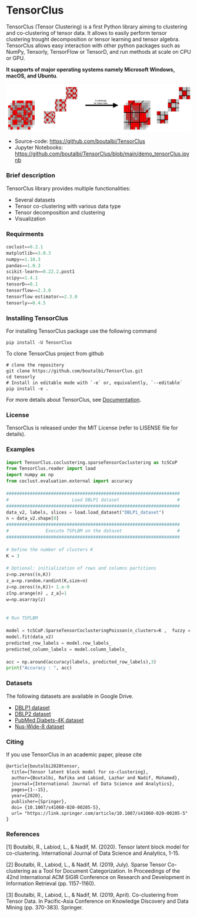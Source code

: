 # TensorClus

TensorClus (Tensor Clustering) is a first Python library aiming to clustering and co-clustering of tensor data.
It allows to easily perform tensor clustering trought decomposition or tensor learning and tensor algebra. 
TensorClus allows easy interaction with other python packages such as NumPy, Tensorly, TensorFlow or TensorD, and run methods at scale on CPU or GPU.

**It supports of major operating systems namely Microsoft Windows, macOS, and Ubuntu**.

[![N|Solid](https://github.com/boutalbi/TensorClus/blob/master/BinaryTensorData.PNG?raw=true)](https://link.springer.com/article/10.1007/s41060-020-00205-5)

- Source-code: https://github.com/boutalbi/TensorClus
- Jupyter Notebooks: https://github.com/boutalbi/TensorClus/blob/main/demo_tensorClus.ipynb

### Brief description 
TensorClus library provides multiple functionalities:
- Several datasets 
- Tensor co-clustering with various data type
- Tensor decomposition and clustering
- Visualization

### Requirments
```python
coclust==0.2.1
matplotlib==3.0.3
numpy==1.18.3
pandas==1.0.3
scikit-learn==0.22.2.post1
scipy==1.4.1
tensorD==0.1
tensorflow==2.3.0
tensorflow-estimator==2.3.0
tensorly==0.4.5
```

### Installing TensorClus
For installing TensorClus package use the following command
```
pip install -U TensorClus
```

To clone TensorClus project from github
```
# clone the repository
git clone https://github.com/boutalbi/TensorClus.git
cd tensorly
# Install in editable mode with `-e` or, equivalently, `--editable`
pip install -e .
```
For more details about TensorClus, see  [Documentation](https://github.com/boutalbi/TensorClus/blob/main/TensorClust_Documentation.pdf).

### License
TensorClus is released under the MIT License (refer to LISENSE file for details).

### Examples

```python
import TensorClus.coclustering.sparseTensorCoclustering as tcSCoP
from TensorClus.reader import load
import numpy as np
from coclust.evaluation.external import accuracy

##################################################################
#                        Load DBLP1 dataset                      #
##################################################################
data_v2, labels, slices = load.load_dataset("DBLP1_dataset")
n = data_v2.shape[0]
##################################################################
#              Execute TSPLBM on the dataset                     #
##################################################################

# Define the number of clusters K 
K = 3

# Optional: initialization of rows and columns partitions
z=np.zeros((n,K))
z_a=np.random.randint(K,size=n)
z=np.zeros((n,K))+ 1.e-9
z[np.arange(n) , z_a]=1
w=np.asarray(z)


# Run TSPLBM  

model = tcSCoP.SparseTensorCoclusteringPoisson(n_clusters=K ,  fuzzy = True,init_row=z, init_col=w,max_iter=50)
model.fit(data_v2)
predicted_row_labels = model.row_labels_
predicted_column_labels = model.column_labels_

acc = np.around(accuracy(labels, predicted_row_labels),3)
print("Accuracy : ", acc)
```
### Datasets

The following datasets are available in Google Drive. 

- [DBLP1 dataset](https://shorturl.at/ayBG8)
- [DBLP2 dataset](https://shorturl.at/fnt37)
- [PubMed Diabets-4K dataset](https://shorturl.at/rDUY2)
- [Nus-Wide-8 dataset](https://shorturl.at/abK17)


### Citing
If you use TensorClus in an academic paper, please cite
```
@article{boutalbi2020tensor,
  title={Tensor latent block model for co-clustering},
  author={Boutalbi, Rafika and Labiod, Lazhar and Nadif, Mohamed},
  journal={International Journal of Data Science and Analytics},
  pages={1--15},
  year={2020},
  publisher={Springer},
  doi= {10.1007/s41060-020-00205-5},
  url= "https://link.springer.com/article/10.1007/s41060-020-00205-5"
}
```
### References
[1] Boutalbi, R., Labiod, L., & Nadif, M. (2020). Tensor latent block model for co-clustering. International Journal of Data Science and Analytics, 1-15.

[2] Boutalbi, R., Labiod, L., & Nadif, M. (2019, July). Sparse Tensor Co-clustering as a Tool for Document Categorization. In Proceedings of the 42nd International ACM SIGIR Conference on Research and Development in Information Retrieval (pp. 1157-1160).

[3] Boutalbi, R., Labiod, L., & Nadif, M. (2019, April). Co-clustering from Tensor Data. In Pacific-Asia Conference on Knowledge Discovery and Data Mining (pp. 370-383). Springer.


